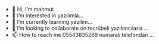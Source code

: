 - 👋 Hi, I’m mahmut 
- 👀 I’m interested in yazılımla...
- 🌱 I’m currently learning yazılım...
- 💞️ I’m looking to collaborate on tecrübeli yazılımcılarla ...
- 📫 How to reach me 05543835269 numaralı telefondan ...

<!---
mhmt55/mhmt55 is a ✨ special ✨ repository because its `README.md` (this file) appears on your GitHub profile.
You can click the Preview link to take a look at your changes.
--->
